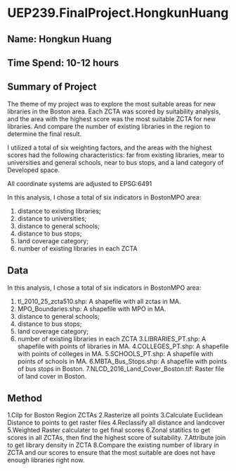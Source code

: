 # UEP239.FinalProject.HongkunHuang
## Name: Hongkun Huang
## Time Spend: 10-12 hours

## Summary of Project
The theme of my project was to explore the most suitable areas for new libraries in the Boston area. Each ZCTA was scored by suitability analysis, and the area with the highest score was the most suitable ZCTA for new libraries. And compare the number of existing libraries in the region to determine the final result.

I utilized a total of six weighting factors, and the areas with the highest scores had the following characteristics: far from existing libraries, mear to universities and general schools, near to bus stops, and a land category of Developed space. 

All coordinate systems are adjusted to EPSG:6491

In this analysis, I chose a total of six indicators in BostonMPO area: 
1. distance to existing libraries; 
2. distance to universities; 
3. distance to general schools; 
4. distance to bus stops; 
5. land coverage category; 
6. number of existing libraries in each ZCTA

## Data 
In this analysis, I chose a total of six indicators in BostonMPO area: 
1. tl_2010_25_zcta510.shp: A shapefile with all zctas in MA. 
2. MPO_Boundaries.shp: A shapefile with MPO in MA.
3. distance to general schools; 
4. distance to bus stops; 
5. land coverage category; 
6. number of existing libraries in each ZCTA
3.LIBRARIES_PT.shp: A shapefile with points of libraries in MA.
4.COLLEGES_PT.shp: A shapefile with points of colleges in MA.
5.SCHOOLS_PT.shp: A shapefile with points of schools in MA.
6.MBTA_Bus_Stops.shp: A shapefile with points of bus stops in Boston.
7.NLCD_2016_Land_Cover_Boston.tif: Raster file of land cover in Boston.

## Method
1.Cilp for Boston Region ZCTAs
2.Rasterize all points
3.Calculate Euclidean Distance to points to get raster files
4.Reclassify all distance and landcover
5.Weighted Raster calculater to get final scores
6.Zonal statitics to get scores in all ZCTAs, then find the highest score of suitability.
7.Attribute join to get library density in ZCTA
8.Compare the existing number of library in ZCTA and our scores to ensure that the most suitable are does not have enough libraries right now.

